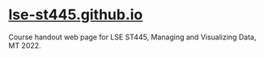 # [lse-st445.github.io](http://lse-st445.github.io)

Course handout web page for LSE ST445, Managing and Visualizing Data, MT 2022.
